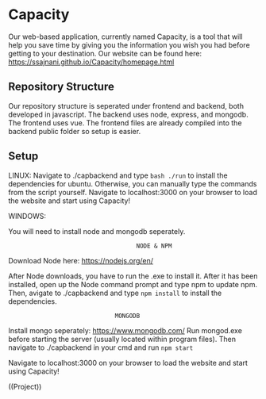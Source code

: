 # Capacity
Our web-based application, currently named Capacity, is a tool that will help you save time by giving you the information you wish you had before getting to your destination. Our website can be found here: https://ssajnani.github.io/Capacity/homepage.html

## Repository Structure
Our repository structure is seperated under frontend and backend, both developed in javascript. The backend uses node, express, and mongodb. The frontend uses vue. The frontend files are already compiled into the backend public folder so setup is easier.

## Setup
LINUX:
Navigate to ./capbackend and type `bash ./run` to install the dependencies for ubuntu. Otherwise, you can manually type the commands from the script yourself. 
Navigate to localhost:3000 on your browser to load the website and start using Capacity!


WINDOWS:

You will need to install node and mongodb seperately.

                        				NODE & NPM

Download Node here: https://nodejs.org/en/

After Node downloads, you have to run the .exe to install it. After it has been installed, open up the Node command prompt and type npm to update npm. Then, avigate to ./capbackend and type `npm install` to install the dependencies.

                                  MONGODB

Install mongo seperately: https://www.mongodb.com/
Run mongod.exe before starting the server (usually located within program files). Then navigate to ./capbackend in your cmd and run `npm start`

Navigate to localhost:3000 on your browser to load the website and start using Capacity!

((Project))
